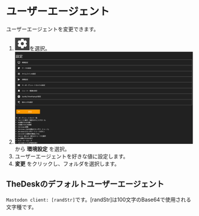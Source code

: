 # ユーザーエージェント
ユーザーエージェントを変更できます。

1. ![settings1](https://raw.githubusercontent.com/cutls/TheDeskDocs/master/media/settings1.png)を選択。
1. ![settings2](https://raw.githubusercontent.com/cutls/TheDeskDocs/master/media/settings2.png)  
から __環境設定__ を選択。
1. ユーザーエージェントを好きな値に設定します。
1. __変更__ をクリックし、フォルダを選択します。

## TheDeskのデフォルトユーザーエージェント

`Mastodon client: [randStr]`です。[randStr]は100文字のBase64で使用される文字種です。